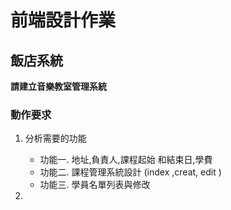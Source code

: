 # 前端設計作業

## 飯店系統
**請建立音樂教室管理系統**

### 動作要求
1. 分析需要的功能
    * 功能一.
      地址,負責人,課程起始 和結束日,學費
    * 功能二.
      課程管理系統設計 (index ,creat, edit )
    * 功能三.
       學員名單列表與修改

2. 
